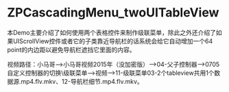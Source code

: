 # ZPCascadingMenu_twoUITableView
本Demo主要介绍了如何使用两个表格控件来制作级联菜单，除此之外还介绍了如果UIScrollView控件或者它的子类靠近导航栏的话系统会给它自动增加一个64 point的内边距以避免导航栏遮挡它里面的内容。

视频路径：小马哥——>小马哥视频2015年（没加密版）——>04-父子控制器——>0705自定义控制器的切换\级联菜单——>视频——>11-级联菜单03-2个tableview共用1个数据源.mp4.flv.mkv、12-导航栏细节.mp4.flv.mkv。
